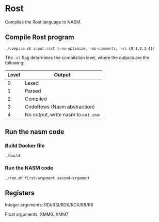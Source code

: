 # Rost

Compiles the Rost language to NASM.

## Compile Rost program

`./compile.sh input.rost [-no-optimize, -no-comments, -sl {0,1,2,3,4}]`

The `-sl` flag determines the compilation level, where the outputs are the following:

|Level|Output|
|-|-|
|0|Lexed|
|1|Parsed|
|2|Compiled|
|3|CodeRows (Nasm abstraction)|
|4|No output, write nasm to `out.asm`|

## Run the nasm code

### Build Docker file

`./build`

### Run the NASM code

`./run.sh first-argument second-argument`

## Registers

Integer arguments: RDI/RSI/RDX/RCX/R8/R9

Float arguments: XMM0..XMM7
